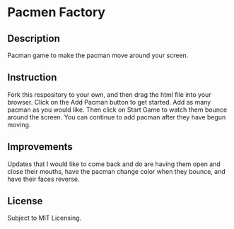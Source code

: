 # Pacmen Factory

## Description
<p>Pacman game to make the pacman move around your screen.</p>

## Instruction
<p>Fork this respository to your own, and then drag the html file into your browser. Click on the Add Pacman button to get started. Add as many pacman as you would like. Then click on Start Game to watch them bounce around the screen. You can continue to add pacman after they have begun moving. </p>

## Improvements
<p>Updates that I would like to come back and do are having them open and close their mouths, have the pacman change color when they bounce, and have their faces reverse.</p>

## License
<p>Subject to MIT Licensing.</p>
